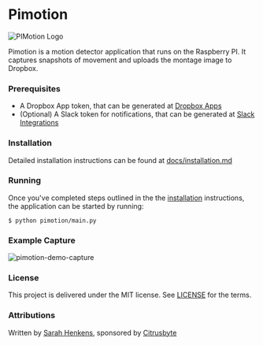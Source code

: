 Pimotion
========

![PIMotion Logo](docs/logo-256.png?raw=true)

Pimotion is a motion detector application that runs on the Raspberry PI. It captures snapshots of movement and uploads the montage image to Dropbox.

### Prerequisites

* A Dropbox App token, that can be generated at [Dropbox Apps](https://www.dropbox.com/developers/apps)
* (Optional) A Slack token for notifications, that can be generated at [Slack Integrations](https://ymedia-team.slack.com/apps/manage/custom-integrations)

### Installation

Detailed installation instructions can be found at [docs/installation.md](docs/installation.md)

### Running

Once you've completed steps outlined in the the [installation](docs/installation.md) instructions, the application can be started by running:

	$ python pimotion/main.py

### Example Capture
![pimotion-demo-capture](https://raw.githubusercontent.com/citrusbyte/pimotion/master/docs/pimotion-demo-capture.jpg)

### License

This project is delivered under the MIT license. See [LICENSE](LICENSE) for the terms.

### Attributions

Written by [Sarah Henkens](https://github.com/sarahhenkens), sponsored by [Citrusbyte](https://citrusbyte.com/)
